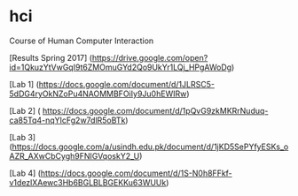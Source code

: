 
# hci
Course of Human Computer Interaction

[Results Spring 2017] (https://drive.google.com/open?id=1QkuzYtVwGqI9t6ZMOmuGYd2Qo9UkYr1LQj_HPgAWoDg)

[Lab 1]  (https://docs.google.com/document/d/1JLRSC5-5dDG4ryOkNZoPu4NAOMMBFOiIy9Ju0hEWIRw)


[Lab 2] ( https://docs.google.com/document/d/1pQvG9zkMKRrNuduq-ca85Tq4-nqYIcFg2w7dlR5oBTk)


[Lab 3] (https://docs.google.com/a/usindh.edu.pk/document/d/1jKD5SePYfyESKs_oAZR_AXwCbCygh9FNIGVqoskY2_U)

[Lab 4] (https://docs.google.com/document/d/1S-N0h8FFkf-v1dezlXAewc3Hb6BGLBLBGEKKu63WUUk)
